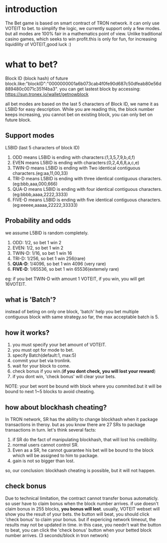 # introduction
The Bet game is based on smart contract of TRON network. it can only use VOTEIT to bet. to simplify the logic, we currently support only a few modes.
but all modes are 100% fair in a mathematics point of view. Unlike traditional casino games, which seeks to win profit.this is only for fun, for increasing liquidility of VOTEIT,good luck :)
# what to bet?
Block ID (block hash) of future block.like:"blockID":"0000000001a6b073cab4f0fe90d687c50dfeab80e56d889480c0071c351f4ba3". you can get lastest block by accessing: https://sun.tronex.io/wallet/getnowblock

all bet modes are based on the last 5 characters of Block ID, we name it as L5BID for easy description. While you are reading this, the block number keeps increasing, you cannot bet on existing block, you can only bet on future block.
## Support modes
L5BID (last 5 characters of block ID)
1. ODD  means L5BID is ending with characters:(1,3,5,7,9,b,d,f)
2. EVEN  means L5BID is ending with characters:(0,2,4,6,8,a,c,e)
3. TWIN-D means L5BID is ending with Two identical contiguous characters.(eg:aa,11,00,33)
4. TRI-D means L5BID is ending with three identical contiguous characters.(eg:bbb,aaa,000,666)
5. QUA-D means L5BID is ending with four identical contiguous characters.(eg:bbbb,aaaa,2222,3333)
6. FIVE-D means L5BID is ending with five identical contiguous characters.(eg:eeeee,aaaaa,22222,33333)
## Probability and odds
we assume L5BID is random completely.
1. ODD: 1/2, so bet 1 win 2
2. EVEN: 1/2, so bet 1 win 2
3. TWIN-D: 1/16, so bet 1 win 16
4. TRI-D: 1/256, so bet 1 win 256(rare)
5. **QUA-D**: 1/4096, so bet 1 win 4096 (very rare)
6. **FIVE-D**: 1/65536, so bet 1 win 65536(extemely rare)

eg: if you bet TWIN-D with amount 1 VOTEIT, if you win, you will get 16VOTEIT. 

## what is 'Batch'?
instead of beting on only one block, 'batch' help you bet multiple contiguous block with same strategy.so far, the max acceptable batch is 5.
## how it works?
1. you must specify your bet amount of VOTEIT.
2. you must opt for mode to bet.
3. specify Batch(default:1, max:5)
4. commit your bet via tronlink.
5. wait for your block to come.
6. check bonus if you win.(**if you dont check, you will lost your reward**)
7. if you dont win, 'check bonus' will clear your bets.

NOTE: your bet wont be bound with block where you commited.but it will be bound to next 1~5 blocks to avoid cheating.
## how about blockhash cheating? 
In TRON network, SR has the ability to change blockhash when it package transactions in theroy. but as you know there are 27 SRs to package transactions in turn. let's think several facts:
1. if SR do the fact of manipulating blockhash, that will lost his credibility.
2. normal users cannot control SR.
3. Even as a SR, he cannot guarantee his bet will be bound to the block which will be assigned to him to package.
4. gain is not so bigger than lost. 

so, our conclusion: blockhash cheating is possible, but it will not happen.
## check bonus
Due to technical limitation,  the contract cannot transfer bonus automaticly. so user have to claim bonus when the block number arrives.
if use doesn't claim bonus in 255 blocks,  **you bonus will lost**. 
usually, VOTEIT webset will show you the result of your bets. the button will beat, you should click 'check bonus' to claim your bonus.
but if expericing network timeout, the results may not be updated in time. in this case, you needn't wait the button to beat, you can click the 'check bonus' button when your betted block number arrives. (3 seconds/block in tron network)

